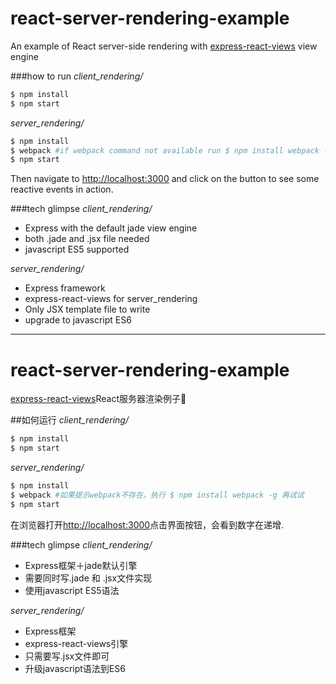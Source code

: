 # react-server-rendering-example

An example of React server-side rendering with [express-react-views](https://github.com/reactjs/express-react-views) view engine

###how to run
*client_rendering/*
```sh
$ npm install
$ npm start
```

*server_rendering/*
```sh
$ npm install
$ webpack #if webpack command not available run $ npm install webpack -g
$ npm start
```

Then navigate to [http://localhost:3000](http://localhost:3000) and
click on the button to see some reactive events in action.

###tech glimpse
*client_rendering/*
- Express with the default jade view engine
- both .jade and .jsx file needed
- javascript ES5 supported

*server_rendering/*
- Express framework
- express-react-views for server_rendering
- Only JSX template file to write
- upgrade to javascript ES6

- - -

# react-server-rendering-example

[express-react-views](https://github.com/reactjs/express-react-views)React服务器渲染例子🌰

##如何运行
*client_rendering/*
```sh
$ npm install
$ npm start
```

*server_rendering/*
```sh
$ npm install
$ webpack #如果提示webpack不存在，执行 $ npm install webpack -g 再试试
$ npm start
```
在浏览器打开[http://localhost:3000](http://localhost:3000)点击界面按钮，会看到数字在递增.

###tech glimpse
*client_rendering/*
- Express框架＋jade默认引擎
- 需要同时写.jade 和 .jsx文件实现
- 使用javascript ES5语法

*server_rendering/*
- Express框架
- express-react-views引擎
- 只需要写.jsx文件即可
- 升级javascript语法到ES6
